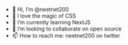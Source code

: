 - 👋 Hi, I’m @neetnet200
- 👀 I love the magic of CSS
- 🌱 I’m currently learning NextJS
- 💞️ I’m looking to collaborate on open source
- 📫 How to reach me: neetnet200 on twitter

<!---
neetnet200/neetnet200 is a ✨ special ✨ repository because its `README.md` (this file) appears on your GitHub profile.
You can click the Preview link to take a look at your changes.
--->

